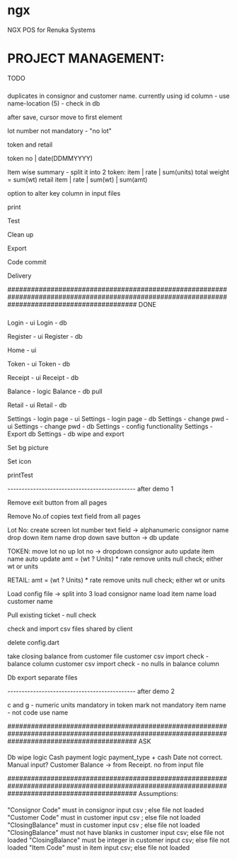 # ngx

NGX POS for Renuka Systems

# PROJECT MANAGEMENT:

TODO
#####

duplicates in consignor and customer name. currently using id column - use name-location (5) - check in db

after save, cursor move to first element

lot number not mandatory - "no lot"

token and retail

token no | date(DDMMYYYY)

Item wise summary - split it into 2
token:
item | rate | sum(units)
total weight = sum(wt)
retail
item | rate | sum(wt) | sum(amt)

option to alter key column in input files

print

Test

Clean up

Export

Code commit

Delivery

#################################################################################################################################################
DONE
#####

Login - ui
Login - db

Register - ui
Register - db

Home - ui

Token - ui
Token - db

Receipt - ui
Receipt - db

Balance - logic
Balance - db pull

Retail - ui
Retail - db

Settings - login page - ui
Settings - login page - db
Settings - change pwd - ui
Settings - change pwd - db
Settings - config functionality
Settings - Export db
Settings - db wipe and export

Set bg picture

Set icon

printTest

--------------------------------------------- after demo 1

Remove exit button from all pages

Remove No.of copies text field from all pages

Lot No:
create screen
lot number text field -> alphanumeric
consignor name drop down
item name drop down
save button -> db update

TOKEN:
move lot no up
lot no -> dropdown
consignor auto update
item name auto update
amt = (wt ? Units) * rate
remove units null check; either wt or units

RETAIL:
amt = (wt ? Units) * rate
remove units null check; either wt or units

Load config file -> split into 3
load consignor name
load item name
load customer name

Pull existing ticket - null check

check and import csv files shared by client

delete config.dart

take closing balance from customer file
customer csv import check - balance column
customer csv import check - no nulls in balance column

Db export separate files

--------------------------------------------- after demo 2

c and g - numeric
units mandatory in token
mark not mandatory
item name - not code use name

#################################################################################################################################################
ASK
####




Db wipe logic
Cash payment logic
payment_type + cash
Date not correct. Manual input?
Customer Balance -> from Receipt. no from input file


#################################################################################################################################################
Assumptions:
####

"Consignor Code" must in consignor input csv ; else file not loaded
"Customer Code" must in customer input csv ; else file not loaded
"ClosingBalance" must in customer input csv ; else file not loaded
"ClosingBalance" must not have blanks in customer input csv; else file not loaded
"ClosingBalance" must be integer in customer input csv; else file not loaded
"Item Code" must in item input csv; else file not loaded